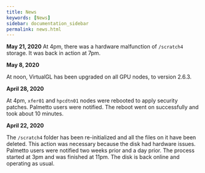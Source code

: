 ```yaml
---
title: News
keywords: [News]
sidebar: documentation_sidebar
permalink: news.html
---
```


**May 21, 2020**
At 4pm, there was a hardware malfunction of `/scratch4` storage. It was back in action at 7pm.

**May 8, 2020**

At noon, VirtualGL has been upgraded on all GPU nodes, to version 2.6.3.

**April 28, 2020**

At 4pm, `xfer01` and `hpcdtn01` nodes were rebooted to apply security patches. Palmetto users were notified. The reboot went on successfully and took about 10 minutes.

**April 22, 2020**

The `/scratch4` folder has been re-initialized and all the files on it have been deleted. This action was necessary because the disk had hardware issues. Palmetto users were notified two weeks prior and a day prior. The process started at 3pm and was finished at 11pm. The disk is back online and operating as usual.
